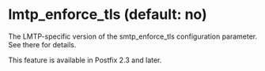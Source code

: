 # lmtp_enforce_tls (default: no)
 The LMTP-specific version of the smtp\_enforce\_tls configuration
parameter. See there for details. 


 This feature is available in Postfix 2.3 and later. 


